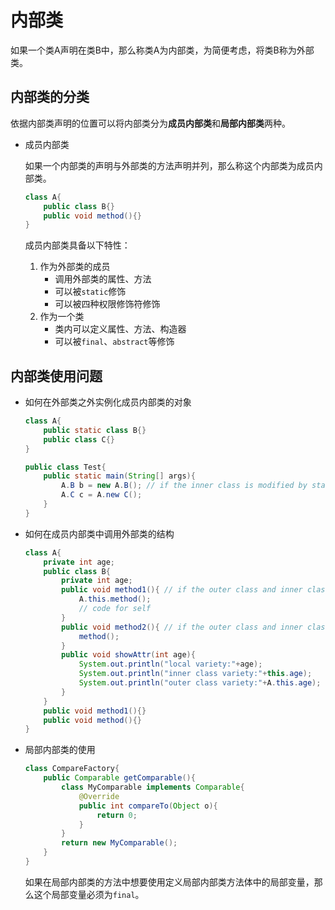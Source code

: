 # 内部类

如果一个类A声明在类B中，那么称类A为内部类，为简便考虑，将类B称为外部类。

## 内部类的分类

依据内部类声明的位置可以将内部类分为**成员内部类**和**局部内部类**两种。

* 成员内部类

  如果一个内部类的声明与外部类的方法声明并列，那么称这个内部类为成员内部类。

  ```java
  class A{
      public class B{}
      public void method(){}
  }
  ```

  成员内部类具备以下特性：

  1. 作为外部类的成员
     * 调用外部类的属性、方法
     * 可以被`static`修饰
     * 可以被四种权限修饰符修饰
  2. 作为一个类
     * 类内可以定义属性、方法、构造器
     * 可以被`final`、`abstract`等修饰

## 内部类使用问题

* 如何在外部类之外实例化成员内部类的对象

  ```java
  class A{
      public static class B{}
      public class C{}
  }

  public class Test{
      public static main(String[] args){
          A.B b = new A.B(); // if the inner class is modified by static
          A.C c = A.new C();
      }
  }
  ```

* 如何在成员内部类中调用外部类的结构

  ```java
  class A{
      private int age;
      public class B{
          private int age;
          public void method1(){ // if the outer class and inner class have the same method
              A.this.method();
              // code for self
          }
          public void method2(){ // if the outer class and inner class don't have same method
              method();
          }
          public void showAttr(int age){
              System.out.println("local variety:"+age);
              System.out.println("inner class variety:"+this.age);
              System.out.println("outer class variety:"+A.this.age);
          }
      }
      public void method1(){}
      public void method(){}
  }
  ```

* 局部内部类的使用

  ```java
  class CompareFactory{
      public Comparable getComparable(){
          class MyComparable implements Comparable{
              @Override
              public int compareTo(Object o){
                  return 0;
              }
          }
          return new MyComparable();
      }
  }
  ```

  如果在局部内部类的方法中想要使用定义局部内部类方法体中的局部变量，那么这个局部变量必须为`final`。

